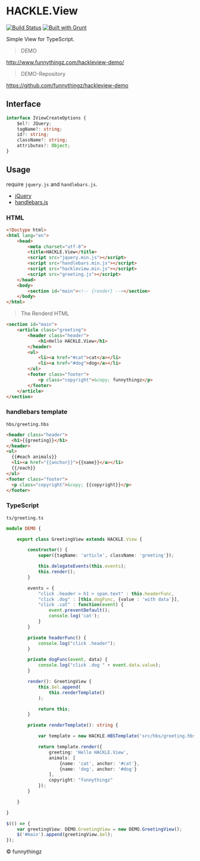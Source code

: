 # HACKLE.View

[![Build Status](https://travis-ci.org/funnythingz/hackleview.svg?branch=master)](https://travis-ci.org/funnythingz/hackleview)
[![Built with Grunt](https://cdn.gruntjs.com/builtwith.png)](http://gruntjs.com/)

Simple View for TypeScript.

> DEMO

http://www.funnythingz.com/hackleview-demo/

> DEMO-Repository

https://github.com/funnythingz/hackleview-demo


## Interface

```typescript
interface IViewCreateOptions {
    $el?: JQuery;
    tagName?: string;
    id?: string;
    className?: string;
    attributes?: Object;
}
```

## Usage

require `jquery.js` and `handlebars.js`.

- [jQuery](http://jquery.com/)
- [handlebars.js](http://handlebarsjs.com/)

### HTML

```html
<!Doctype html>
<html lang="en">
    <head>
        <meta charset="utf-8">
        <title>HACKLE.View</title>
        <script src="jquery.min.js"></script>
        <script src="handlebars.min.js"></script>
        <script src="hackleview.min.js"></script>
        <script src="greeting.js"></script>
    </head>
    <body>
        <section id="main"><!-- {render} --></section>
    </body>
</html>
```

> The Renderd HTML

```html
<section id="main">
    <article class="greeting">
        <header class="header">
            <h1>Hello HACKLE.View</h1>
        </header>
        <ul>
            <li><a href="#cat">cat</a></li>
            <li><a href="#dog">dog</a></li>
        </ul>
        <footer class="footer">
            <p class="copyright">&copy; funnythingz</p>
        </footer>
    </article>
</section>
```

### handlebars template

`hbs/greeting.hbs`

```html
<header class="header">
  <h1>{{greeting}}</h1>
</header>
<ul>
  {{#each animals}}
  <li><a href="{{anchor}}">{{name}}</a></li>
  {{/each}}
</ul>
<footer class="footer">
  <p class="copyright">&copy; {{copyright}}</p>
</footer>
```

### TypeScript

`ts/greeting.ts`

```typescript
module DEMO {

    export class GreetingView extends HACKLE.View {

        constructor() {
            super({tagName: 'article', className: 'greeting'});

            this.delegateEvents(this.events);
            this.render();
        }

        events = {
            "click .header > h1 > span.text" : this.headerFunc,
            "click .dog" : [this.dogFunc, {value : 'with data'}],
            "click .cat" : function(event) {
                event.preventDefault();
                console.log('cat');
            }
        }

        private headerFunc() {
            console.log("click .header");
        }

        private dogFunc(event, data) {
            console.log("click .dog " + event.data.value);
        }

        render(): GreetingView {
            this.$el.append(
                this.renderTemplate()
            );

            return this;
        }

        private renderTemplate(): string {

            var template = new HACKLE.HBSTemplate('src/hbs/greeting.hbs');

            return template.render({
                greeting: 'Hello HACKLE.View',
                animals: [
                    {name: 'cat', anchor: '#cat'},
                    {name: 'dog', anchor: '#dog'}
                ],
                copyright: "funnythingz"
            });
        }

    }

}

$(() => {
    var greetingView: DEMO.GreetingView = new DEMO.GreetingView();
    $('#main').append(greetingView.$el);
});
```

&copy; funnythingz
